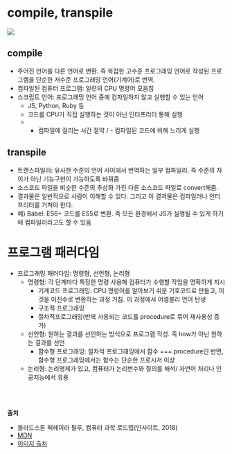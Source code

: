 <p>

# compile, transpile

<img src = "https://user-images.githubusercontent.com/60782131/111329057-28199d00-86b2-11eb-8d1a-0f6238c722a4.png">

## compile
- 주어진 언어를 다른 언어로 변환. 즉 복잡한 고수준 프로그래밍 언어로 작성된 프로그램을 단순한 저수준 프로그래밍 언어(기계어)로 번역. 
- 컴파일된 컴퓨터 프로그램: 일련의 CPU 명령어 모음집
- 스크립트 언어: 프로그래밍 언어 중에 컴파일하지 않고 실행할 수 있는 언어 
  - JS, Python, Ruby 등
  - 코드를 CPU가 직접 실행하는 것이 아닌 인터프리터 통해 실행 
  - + 컴파일에 걸리는 시간 절약 / - 컴파일된 코드에 비해 느리게 실행


## transpile
- 트랜스파일러: 유사한 수준의 언어 사이에서 번역하는 일부 컴파일러. 즉 수준의 차이가 아닌 기능구현이 가능하도록 바꿔줌
- 소스코드 파일을 비슷한 수준의 추상화 가진 다른 소스코드 파일로 convert해줌. 
- 결과물은 일반적으로 사람이 이해할 수 있다. 그리고 이 결과물은 컴파일러나 인터프리터를 거쳐야 한다.
- 예) Babel: ES6+ 코드를 ES5로 변환. 즉 모든 환경에서 JS가 실행될 수 있게 하기에 컴파일러라고도 할 수 있음


# 프로그램 패러다임 

- 프로그래밍 패러다임: 명령형, 선언형, 논리형
  - 명령형: 각 단계마다 특정한 명령 사용해 컴퓨터가 수행할 작업을 명확하게 지시
    - 기계코드 프로그래밍: CPU 명령어를 알아보기 쉬운 기호코드로 만들고, 이것을 이진수로 변환하는 과정 거침. 이 과정에서 어셈블리 언어 탄생
    - 구조적 프로그래밍
    - 절차적프로그래밍(반복 사용되는 코드를 procedure로 묶어 재사용성 증가)
  - 선언형: 원하는 결과를 선언하는 방식으로 프로그램 작성. 즉 how가 아닌 원하는 결과를 선언
    - 함수형 프로그래밍: 절차적 프로그래밍에서 함수 === procedure인 반면, 함수형 프로그래밍에서는 함수는 단순한 프로시저 이상
  - 논리형: 논리명제가 있고, 컴퓨터가 논리변수와 질의를 해석/ 자연어 처리나 인공지능에서 유용

<br />
<br />

**출처** 
- 블라드스톤 페헤이라 필루, 컴퓨터 과학 로드맵(인사이트, 2018)
- [MDN](https://developer.mozilla.org/en-US/docs/Glossary/Compile)
- [이미지 출처](https://so-tired.tistory.com/98)
  
</p>